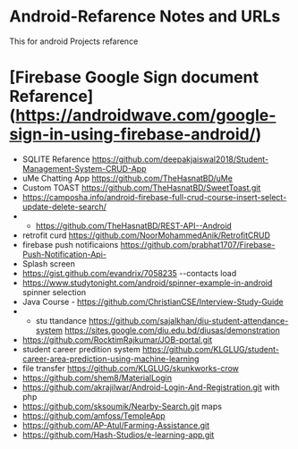 # Android-Refarence Notes and URLs
This for android Projects refarence 

# [Firebase Google Sign document Refarence] (https://androidwave.com/google-sign-in-using-firebase-android/)

* SQLITE Refarence https://github.com/deepakjaiswal2018/Student-Management-System-CRUD-App
* uMe Chatting App https://github.com/TheHasnatBD/uMe
* Custom TOAST https://github.com/TheHasnatBD/SweetToast.git
* https://camposha.info/android-firebase-full-crud-course-insert-select-update-delete-search/ 
* * https://github.com/TheHasnatBD/REST-API--Android
* retrofit curd https://github.com/NoorMohammedAnik/RetrofitCRUD
* firebase push notificaions https://github.com/prabhat1707/Firebase-Push-Notification-Api-
* Splash screen 
* https://gist.github.com/evandrix/7058235 --contacts load
* https://www.studytonight.com/android/spinner-example-in-android spinner selection
* Java Course - https://github.com/ChristianCSE/Interview-Study-Guide
* * stu ttandance https://github.com/sajalkhan/diu-student-attendance-system https://sites.google.com/diu.edu.bd/diusas/demonstration
* https://github.com/RocktimRajkumar/JOB-portal.git
* student career predition system https://github.com/KLGLUG/student-career-area-prediction-using-machine-learning
* file transfer https://github.com/KLGLUG/skunkworks-crow 
* https://github.com/shem8/MaterialLogin
* https://github.com/akrajilwar/Android-Login-And-Registration.git with php
* https://github.com/sksoumik/Nearby-Search.git maps
* https://github.com/amfoss/TempleApp 
* https://github.com/AP-Atul/Farming-Assistance.git 
* https://github.com/Hash-Studios/e-learning-app.git
